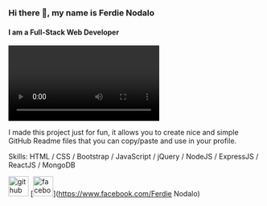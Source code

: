 ### Hi there 👋, my name is Ferdie Nodalo
#### I am a Full-Stack Web Developer
![I am a Full-Stack Web Developer](https://github.com/FerdieNodalo/FerdieNodalo/blob/main/Blue%20Gradient%20Product%20Manager%20LinkedIn%20Article%20Cover%20Image.mp4)

I made this project just for fun, it allows you to create nice and simple GitHub Readme files that you can copy/paste and use in your profile.

Skills:  HTML / CSS / Bootstrap / JavaScript / jQuery / NodeJS / ExpressJS / ReactJS / MongoDB



[<img src='https://cdn.jsdelivr.net/npm/simple-icons@3.0.1/icons/github.svg' alt='github' height='40'>](https://github.com/FerdieNodalo)  [<img src='https://cdn.jsdelivr.net/npm/simple-icons@3.0.1/icons/facebook.svg' alt='facebook' height='40'>](https://www.facebook.com/Ferdie Nodalo)  

